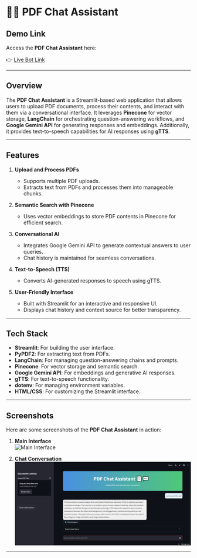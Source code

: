 # 📄💬 PDF Chat Assistant

## Demo Link
Access the **PDF Chat Assistant** here:

👉 [Live Bot Link](https://your-bot-link.com)


---

## Overview
The **PDF Chat Assistant** is a Streamlit-based web application that allows users to upload PDF documents, process their contents, and interact with them via a conversational interface. It leverages **Pinecone** for vector storage, **LangChain** for orchestrating question-answering workflows, and **Google Gemini API** for generating responses and embeddings. Additionally, it provides text-to-speech capabilities for AI responses using **gTTS**.

---

## Features
1. **Upload and Process PDFs**
   - Supports multiple PDF uploads.
   - Extracts text from PDFs and processes them into manageable chunks.

2. **Semantic Search with Pinecone**
   - Uses vector embeddings to store PDF contents in Pinecone for efficient search.

3. **Conversational AI**
   - Integrates Google Gemini API to generate contextual answers to user queries.
   - Chat history is maintained for seamless conversations.

4. **Text-to-Speech (TTS)**
   - Converts AI-generated responses to speech using gTTS.

5. **User-Friendly Interface**
   - Built with Streamlit for an interactive and responsive UI.
   - Displays chat history and context source for better transparency.

---

## Tech Stack
- **Streamlit**: For building the user interface.
- **PyPDF2**: For extracting text from PDFs.
- **LangChain**: For managing question-answering chains and prompts.
- **Pinecone**: For vector storage and semantic search.
- **Google Gemini API**: For embeddings and generative AI responses.
- **gTTS**: For text-to-speech functionality.
- **dotenv**: For managing environment variables.
- **HTML/CSS**: For customizing the Streamlit interface.

---

## Screenshots
Here are some screenshots of the **PDF Chat Assistant** in action:

1. **Main Interface**  
   ![Main Interface](Shttps://github.com/anshul-beep/NLP-Project/blob/116817dd654919855532aa58d8408aa9486fc3ff/ScreenShots/main_interface.png)

2. **Chat Conversation**  
   ![Chat Conversation](https://github.com/anshul-beep/NLP-Project/blob/116817dd654919855532aa58d8408aa9486fc3ff/ScreenShots/Conversation.png)


---



